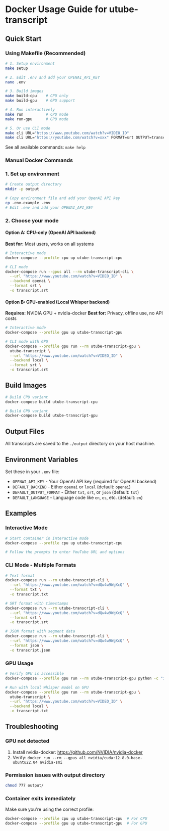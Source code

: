 # Docker Usage Guide for utube-transcript

## Quick Start

### Using Makefile (Recommended)

```bash
# 1. Setup environment
make setup

# 2. Edit .env and add your OPENAI_API_KEY
nano .env

# 3. Build images
make build-cpu    # CPU only
make build-gpu    # GPU support

# 4. Run interactively
make run          # CPU mode
make run-gpu      # GPU mode

# 5. Or use CLI mode
make cli URL="https://www.youtube.com/watch?v=VIDEO_ID"
make cli URL="https://youtube.com/watch?v=xxx" FORMAT=srt OUTPUT=transcript.srt
```

See all available commands: `make help`

### Manual Docker Commands

### 1. Set up environment

```bash
# Create output directory
mkdir -p output

# Copy environment file and add your OpenAI API key
cp .env.example .env
# Edit .env and add your OPENAI_API_KEY
```

### 2. Choose your mode

#### Option A: CPU-only (OpenAI API backend)

**Best for:** Most users, works on all systems

```bash
# Interactive mode
docker-compose --profile cpu up utube-transcript-cpu

# CLI mode
docker-compose run --gpus all --rm utube-transcript-cli \
  --url "https://www.youtube.com/watch?v=VIDEO_ID" \
  --backend openai \
  --format srt \
  -o transcript.srt
```

#### Option B: GPU-enabled (Local Whisper backend)

**Requires:** NVIDIA GPU + nvidia-docker
**Best for:** Privacy, offline use, no API costs

```bash
# Interactive mode
docker-compose --profile gpu up utube-transcript-gpu

# CLI mode with GPU
docker-compose --profile gpu run --rm utube-transcript-gpu \
  utube-transcript \
  --url "https://www.youtube.com/watch?v=VIDEO_ID" \
  --backend local \
  --format srt \
  -o transcript.srt
```

## Build Images

```bash
# Build CPU variant
docker-compose build utube-transcript-cpu

# Build GPU variant
docker-compose build utube-transcript-gpu
```

## Output Files

All transcripts are saved to the `./output` directory on your host machine.

## Environment Variables

Set these in your `.env` file:

- `OPENAI_API_KEY` - Your OpenAI API key (required for OpenAI backend)
- `DEFAULT_BACKEND` - Either `openai` or `local` (default: `openai`)
- `DEFAULT_OUTPUT_FORMAT` - Either `txt`, `srt`, or `json` (default: `txt`)
- `DEFAULT_LANGUAGE` - Language code like `en`, `es`, etc. (default: `en`)

## Examples

### Interactive Mode

```bash
# Start container in interactive mode
docker-compose --profile cpu up utube-transcript-cpu

# Follow the prompts to enter YouTube URL and options
```

### CLI Mode - Multiple Formats

```bash
# Text format
docker-compose run --rm utube-transcript-cli \
  --url "https://www.youtube.com/watch?v=dQw4w9WgXcQ" \
  --format txt \
  -o transcript.txt

# SRT format with timestamps
docker-compose run --rm utube-transcript-cli \
  --url "https://www.youtube.com/watch?v=dQw4w9WgXcQ" \
  --format srt \
  -o transcript.srt

# JSON format with segment data
docker-compose run --rm utube-transcript-cli \
  --url "https://www.youtube.com/watch?v=dQw4w9WgXcQ" \
  --format json \
  -o transcript.json
```

### GPU Usage

```bash
# Verify GPU is accessible
docker-compose --profile gpu run --rm utube-transcript-gpu python -c "import torch; print(f'CUDA available: {torch.cuda.is_available()}')"

# Run with local Whisper model on GPU
docker-compose --profile gpu run --rm utube-transcript-gpu \
  utube-transcript \
  --url "https://www.youtube.com/watch?v=VIDEO_ID" \
  --backend local \
  -o transcript.txt
```

## Troubleshooting

### GPU not detected

1. Install nvidia-docker: https://github.com/NVIDIA/nvidia-docker
2. Verify: `docker run --rm --gpus all nvidia/cuda:12.8.0-base-ubuntu22.04 nvidia-smi`

### Permission issues with output directory

```bash
chmod 777 output/
```

### Container exits immediately

Make sure you're using the correct profile:

```bash
docker-compose --profile cpu up utube-transcript-cpu  # For CPU
docker-compose --profile gpu up utube-transcript-gpu  # For GPU
```
